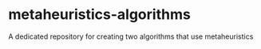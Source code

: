 # metaheuristics-algorithms
A dedicated repository for creating two algorithms that use metaheuristics

